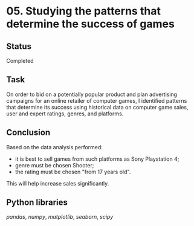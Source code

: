 # 05. Studying the patterns that determine the success of games

## Status
Completed

## Task

On order to bid on a potentially popular product and plan advertising campaigns for an online retailer of computer games, I identified patterns that determine its success using historical data on computer game sales, user and expert ratings, genres, and platforms.  

## Conclusion

Based on the data analysis performed:
- it is best to sell games from such platforms as Sony Playstation 4;
- genre must be chosen Shooter;
- the rating must be chosen "from 17 years old".

This will help increase sales significantly.

## Python libraries

*pandas*, *numpy*, *matplotlib*, *seaborn*, *scipy*
